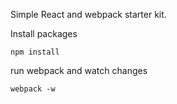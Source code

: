 Simple React and webpack starter kit.

Install packages

```
npm install
```

run webpack and watch changes

```
webpack -w
```